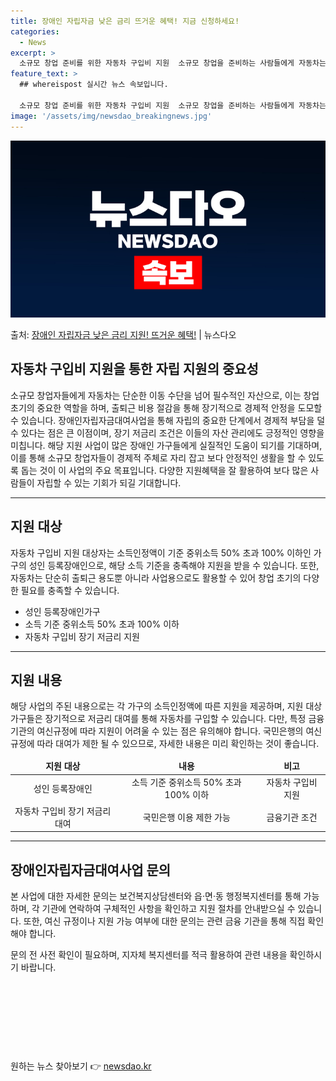 ```yaml
---
title: 장애인 자립자금 낮은 금리 뜨거운 혜택! 지금 신청하세요!
categories:
  - News
excerpt: >
  소규모 창업 준비를 위한 자동차 구입비 지원  소규모 창업을 준비하는 사람들에게 자동차는 필수적인 도구입니다…
feature_text: >
  ## whereispost 실시간 뉴스 속보입니다.

  소규모 창업 준비를 위한 자동차 구입비 지원  소규모 창업을 준비하는 사람들에게 자동차는 필수적인 도구입니다…
image: '/assets/img/newsdao_breakingnews.jpg'
---
```


![뉴스다오 속보](/assets/img/newsdao_breakingnews.jpg)

<p>출처: <a href="https://newsdao.kr/4624" rel="dofollow">장애인 자립자금 낮은 금리 지원! 뜨거운 혜택!</a> | 뉴스다오</p>

<h2 data-ke-size="size26">자동차 구입비 지원을 통한 자립 지원의 중요성</h2>
<p data-ke-size="size16">소규모 창업자들에게 자동차는 단순한 이동 수단을 넘어 필수적인 자산으로, 이는 창업 초기의 중요한 역할을 하며, 출퇴근 비용 절감을 통해 장기적으로 경제적 안정을 도모할 수 있습니다. 장애인자립자금대여사업을 통해 자립의 중요한 단계에서 경제적 부담을 덜 수 있다는 점은 큰 이점이며, 장기 저금리 조건은 이들의 자산 관리에도 긍정적인 영향을 미칩니다. 해당 지원 사업이 많은 장애인 가구들에게 실질적인 도움이 되기를 기대하며, 이를 통해 소규모 창업자들이 경제적 주체로 자리 잡고 보다 안정적인 생활을 할 수 있도록 돕는 것이 이 사업의 주요 목표입니다. 다양한 지원혜택을 잘 활용하여 보다 많은 사람들이 자립할 수 있는 기회가 되길 기대합니다.</p>
<hr>
<h2 data-ke-size="size26">지원 대상</h2>
<p data-ke-size="size16">자동차 구입비 지원 대상자는 소득인정액이 기준 중위소득 50% 초과 100% 이하인 가구의 성인 등록장애인으로, 해당 소득 기준을 충족해야 지원을 받을 수 있습니다. 또한, 자동차는 단순히 출퇴근 용도뿐 아니라 사업용으로도 활용할 수 있어 창업 초기의 다양한 필요를 충족할 수 있습니다.</p>
<ul>
<li>성인 등록장애인가구</li>
<li>소득 기준 중위소득 50% 초과 100% 이하</li>
<li>자동차 구입비 장기 저금리 지원</li>
</ul>
<hr>
<h2 data-ke-size="size26">지원 내용</h2>
<p data-ke-size="size16">해당 사업의 주된 내용으로는 각 가구의 소득인정액에 따른 지원을 제공하며, 지원 대상 가구들은 장기적으로 저금리 대여를 통해 자동차를 구입할 수 있습니다. 다만, 특정 금융기관의 여신규정에 따라 지원이 어려울 수 있는 점은 유의해야 합니다. 국민은행의 여신규정에 따라 대여가 제한 될 수 있으므로, 자세한 내용은 미리 확인하는 것이 좋습니다.</p>
<table>
<thead>
<tr>
<td style="text-align: center; height: 17px;"><b>지원 대상</b></td>
<td style="text-align: center; height: 17px;"><b>내용</b></td>
<td style="text-align: center; height: 17px;"><b>비고</b></td>
</tr>
</thead>
<tbody>
<tr>
<td style="text-align: center; height: 17px;">성인 등록장애인</td>
<td style="text-align: center; height: 17px;">소득 기준 중위소득 50% 초과 100% 이하</td>
<td style="text-align: center; height: 17px;">자동차 구입비 지원</td>
</tr>
<tr>
<td style="text-align: center; height: 17px;">자동차 구입비 장기 저금리 대여</td>
<td style="text-align: center; height: 17px;">국민은행 이용 제한 가능</td>
<td style="text-align: center; height: 17px;">금융기관 조건</td>
</tr>
</tbody>
</table>
<hr>
<h2 data-ke-size="size26">장애인자립자금대여사업 문의</h2>
<p data-ke-size="size16">본 사업에 대한 자세한 문의는 보건복지상담센터와 읍·면·동 행정복지센터를 통해 가능하며, 각 기관에 연락하여 구체적인 사항을 확인하고 지원 절차를 안내받으실 수 있습니다. 또한, 여신 규정이나 지원 가능 여부에 대한 문의는 관련 금융 기관을 통해 직접 확인해야 합니다.</p>
<p data-ke-size="size16">문의 전 사전 확인이 필요하며, 지자체 복지센터를 적극 활용하여 관련 내용을 확인하시기 바랍니다.</p>
<p data-ke-size="size16">&nbsp;</p>
<p data-ke-size="size16">&nbsp;</p>
<p data-ke-size="size16">&nbsp;</p>
<p data-ke-size="size16">&nbsp;</p> 

원하는 뉴스 찾아보기 👉 <a href="https://newsdao.kr" rel="dofollow">newsdao.kr</a>


